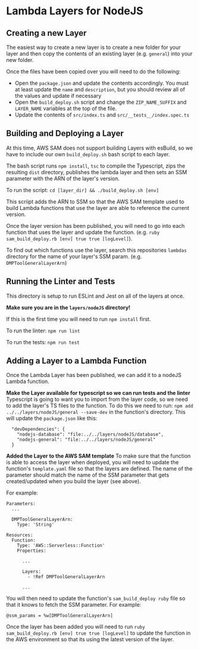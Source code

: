 # Lambda Layers for NodeJS

## Creating a new Layer
The easiest way to create a new layer is to create a new folder for your layer and then copy the contents of an existing layer (e.g. `general`) into your new folder.

Once the files have been copied over you will need to do the following:
- Open the `package.json` and update the contents accordingly. You must at least update the `name` and `description`, but you should review all of the values and update if necessary
- Open the `build_deploy.sh` script and change the `ZIP_NAME_SUFFIX` and `LAYER_NAME` variables at the top of the file.
- Update the contents of `src/index.ts` and `src/__tests__/index.spec.ts`

## Building and Deploying a Layer
At this time, AWS SAM does not support building Layers with esBuild, so we have to include our own `build_deploy.sh` bash script to each layer.

The bash script runs `npm install`, `tsc` to compile the Typescript, zips the resulting `dist` directory, publishes the lambda layer and then sets an SSM parameter with the ARN of the layer's version.

To run the script: `cd [layer_dir] && ./build_deploy.sh [env]`

This scriipt adds the ARN to SSM so that the AWS SAM template used to build Lambda functions that use the layer are able to reference the current version.

Once the layer version has been published, you will need to go into each function that uses the layer and update the function. (e.g. `ruby sam_build_deploy.rb [env] true true [logLevel]`).

To find out which functions use the layer, search this repositories `lambdas` directory for the name of your layer's SSM param. (e.g. `DMPToolGeneralLayerArn`)

## Running the Linter and Tests
This directory is setup to run ESLint and Jest on all of the layers at once.

**Make sure you are in the `layers/nodeJS` directory!**

If this is the first time you will need to run `npm install` first.

To run the linter: `npm run lint`

To run the tests: `npm run test`

## Adding a Layer to a Lambda Function
Once the Lambda Layer has been published, we can add it to a nodeJS Lambda function.

**Make the Layer available for typescript so we can run tests and the linter**
Typescript is going to want you to import from the layer code, so we need to add the layer's TS files to the function. To do this we need to run: `npm add ../../layers/nodeJS/general --save-dev` in the function's directory.
This will update the `package.json` like this:
```
  "devDependencies": {
    "nodejs-database": "file:../../layers/nodeJS/database",
    "nodejs-general": "file:../../layers/nodeJS/general"
  }
```

**Added the Layer to the AWS SAM template**
To make sure that the function is able to access the layer when deployed, you will need to update the function's `template.yaml` file so that the layers are defined. The name of the parameter should match the name of the SSM parameter that gets created/updated when you build the layer (see above).

For example:

```
Parameters:
  ...

  DMPToolGeneralLayerArn:
    Type: 'String'

Resources:
  Function:
    Type: 'AWS::Serverless::Function'
    Properties:

      ...

      Layers:
        - !Ref DMPToolGeneralLayerArn

      ...
```

You will then need to update the function's `sam_build_deploy ruby` file so that it knows to fetch the SSM parameter. For example:
```
@ssm_params = %w[DMPToolGeneralLayerArn]
```

Once the layer has been added you will need to run `ruby sam_build_deploy.rb [env] true true [logLevel]` to update the function in the AWS environment so that its using the latest version of the layer.